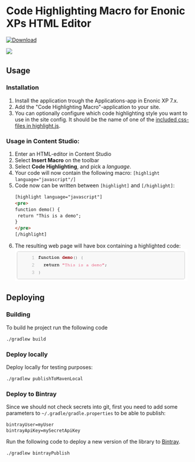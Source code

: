 # Code Highlighting Macro for Enonic XPs HTML Editor

[ ![Download](https://api.bintray.com/packages/itemconsulting/public/no.item.xp.highlight/images/download.svg?version=1.0.0) ](https://bintray.com/itemconsulting/public/no.item.xp.highlight/1.0.0/link)

<img src="https://github.com/ItemConsulting/highlight/raw/master/src/main/resources/application.svg?sanitize=true" width="150">

## Usage

### Installation

 1. Install the application trough the Applications-app in Enonic XP 7.x.
 2. Add the "Code Highlighting Macro"-application to your site.
 3. You can optionally configure which code highlighting style you want to use in the site config. It should be the 
    name of one of the [included css-files in highlight.js](https://github.com/highlightjs/highlight.js/tree/master/src/styles). 

### Usage in **Content Studio**:

 1. Enter an HTML-editor in Content Studio
 2. Select **Insert Macro** on the toolbar
 3. Select **Code Highlighting**, and pick a *language*.
 4. Your code will now contain the following macro: `[highlight language="javascript"/]`
 5. Code now can be written between `[highlight]` and `[/highlight]`:
     ```html
    [highlight language="javascript"]
    <pre>
    function demo() {
      return "This is a demo";
    }
    </pre>
    [/highlight]
    ```
 6. The resulting web page will have box containing a highlighted code:
    ![Resulting code on webpage](./docs/demo.png)

## Deploying

### Building

To build he project run the following code

```bash
./gradlew build
```

### Deploy locally

Deploy locally for testing purposes:

```bash
./gradlew publishToMavenLocal
```

### Deploy to Bintray

Since we should not check secrets into git, first you need to add some parameters to `~/.gradle/gradle.properties` to be
able to publish:

```properties
bintrayUser=myUser
bintrayApiKey=mySecretApiKey
```

Run the following code to deploy a new version of the library to [Bintray](https://bintray.com/itemconsulting).

```bash
./gradlew bintrayPublish
```
